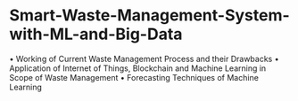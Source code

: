 # Smart-Waste-Management-System-with-ML-and-Big-Data


• Working of Current Waste Management Process and their Drawbacks
• Application of Internet of Things, Blockchain and Machine Learning in Scope of Waste Management
• Forecasting Techniques of Machine Learning
